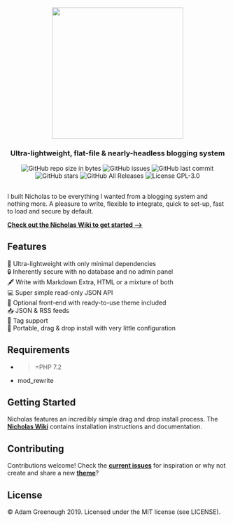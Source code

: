 <h1 align="center"><img src="https://uploads.adgr.dev/nicholas/nicholas.svg?" width="300"></h1>
<h3 align="center">Ultra-lightweight, flat-file & nearly-headless blogging system</h3>

<p align="center">
<img src="https://img.shields.io/github/repo-size/adamgreenough/nicholas.svg?style=popout" alt="GitHub repo size in bytes">
<img alt="GitHub issues" src="https://img.shields.io/github/issues/adamgreenough/nicholas.svg?style=popout"> <img alt="GitHub last commit" src="https://img.shields.io/github/last-commit/adamgreenough/nicholas.svg?style=popout"> <img alt="GitHub stars" src="https://img.shields.io/github/stars/adamgreenough/nicholas.svg?style=popout"> <img alt="GitHub All Releases" src="https://img.shields.io/github/downloads/adamgreenough/nicholas/total.svg?style=popout"> <img alt="License GPL-3.0" src=https://img.shields.io/badge/License-MIT-brightgreen">
</p>

<h2></h2>

I built Nicholas to be everything I wanted from a blogging system and nothing more. A pleasure to write, flexible to integrate, quick to set-up, fast to load and secure by default.

**[Check out the Nicholas Wiki to get started ⟶](https://github.com/adamgreenough/nicholas/wiki/1.-Install)**

## Features
💨 Ultra-lightweight with only minimal dependencies  
🔒 Inherently secure with no database and no admin panel  
🖋 Write with Markdown Extra, HTML or a mixture of both  
💻 Super simple read-only JSON API  
📖 Optional front-end with ready-to-use theme included  
📥 JSON & RSS feeds  
🔖 Tag support  
👋 Portable, drag & drop install with very little configuration  

## Requirements
- >=PHP 7.2
- mod_rewrite

## Getting Started
Nicholas features an incredibly simple drag and drop install process. The **[Nicholas Wiki](https://github.com/adamgreenough/nicholas/wiki/1.-Install)** contains installation instructions and documentation. 

## Contributing
Contributions welcome! Check the **[current issues](https://github.com/adamgreenough/nicholas/issues)** for inspiration or why not create and share a new **[theme](https://github.com/adamgreenough/nicholas/wiki/4.-Themes)**?

## License
&copy; Adam Greenough 2019. Licensed under the MIT license (see LICENSE).
